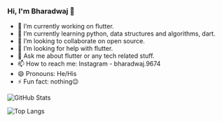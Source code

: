 ### Hi, I'm Bharadwaj 👋


- 🔭 I’m currently working on flutter.
- 🌱 I’m currently learning python, data structures and algorithms, dart.
- 👯 I’m looking to collaborate on open source.
- 🤔 I’m looking for help with flutter.
- 💬 Ask me about flutter or any tech related stuff.
- 📫 How to reach me: Instagram - bharadwaj.9674
- 😄 Pronouns: He/His
- ⚡ Fun fact: nothing😉

![GitHub Stats](https://github-readme-stats.vercel.app/api?username=bharadwaj9674&theme=radical)

![Top Langs](https://github-readme-stats.vercel.app/api/top-langs/?username=bharadwaj9674&theme=tokyonight)
